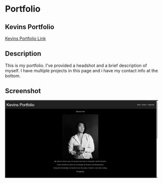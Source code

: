 # Portfolio

## Kevins Portfolio

[Kevins Portfolio Link ](https://kevinlam11.github.io/Kevins-Portfolio/)

## Description

This is my portfolio. I've provided a headshot and a brief description of myself. I have multiple projects in this page and i have my contact info at the bottom.

## Screenshot

![my portrait page ](./assets/project1.png)
